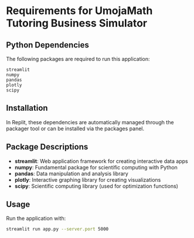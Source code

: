# Requirements for UmojaMath Tutoring Business Simulator

## Python Dependencies

The following packages are required to run this application:

```
streamlit
numpy
pandas
plotly
scipy
```

## Installation

In Replit, these dependencies are automatically managed through the packager tool or can be installed via the packages panel.

## Package Descriptions

- **streamlit**: Web application framework for creating interactive data apps
- **numpy**: Fundamental package for scientific computing with Python
- **pandas**: Data manipulation and analysis library
- **plotly**: Interactive graphing library for creating visualizations
- **scipy**: Scientific computing library (used for optimization functions)

## Usage

Run the application with:
```bash
streamlit run app.py --server.port 5000
```
